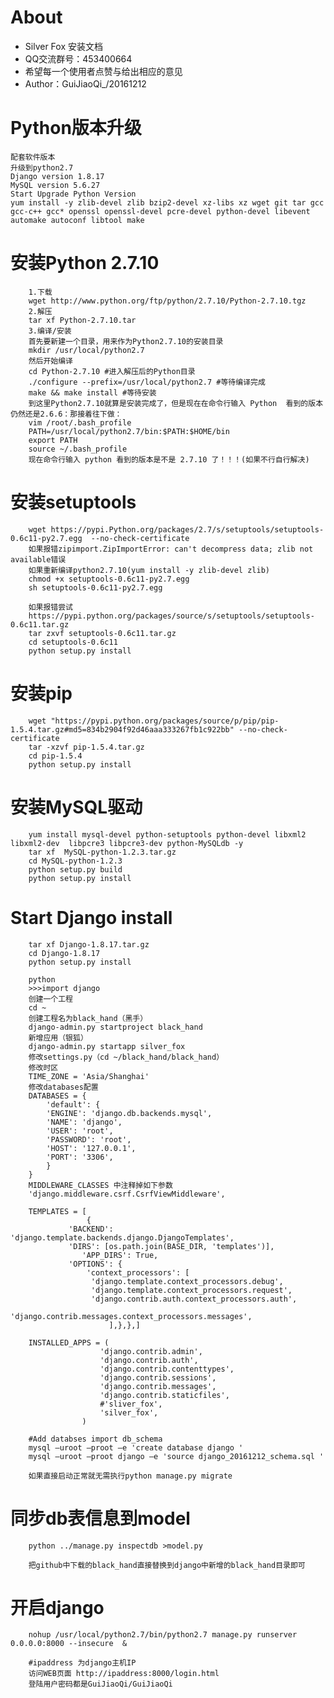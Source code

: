About
=====
* Silver Fox 安装文档	
* QQ交流群号：453400664
* 希望每一个使用者点赞与给出相应的意见
* Author：GuiJiaoQi_/20161212     

Python版本升级
=====
	配套软件版本
	升级到python2.7
	Django version 1.8.17
	MySQL version 5.6.27
	Start Upgrade Python Version
	yum install -y zlib-devel zlib bzip2-devel xz-libs xz wget git tar gcc gcc-c++ gcc* openssl openssl-devel pcre-devel python-devel libevent automake autoconf libtool make

安装Python 2.7.10
=====
		1.下载
		wget http://www.python.org/ftp/python/2.7.10/Python-2.7.10.tgz
		2.解压
		tar xf Python-2.7.10.tar
		3.编译/安装
		首先要新建一个目录，用来作为Python2.7.10的安装目录
		mkdir /usr/local/python2.7
		然后开始编译
		cd Python-2.7.10 #进入解压后的Python目录
		./configure --prefix=/usr/local/python2.7 #等待编译完成
		make && make install #等待安装
		到这里Python2.7.10就算是安装完成了，但是现在在命令行输入 Python  看到的版本仍然还是2.6.6：那接着往下做：
		vim /root/.bash_profile
		PATH=/usr/local/python2.7/bin:$PATH:$HOME/bin
		export PATH
		source ~/.bash_profile
		现在命令行输入 python 看到的版本是不是 2.7.10 了！！！(如果不行自行解决)

安装setuptools
=====
		wget https://pypi.Python.org/packages/2.7/s/setuptools/setuptools-0.6c11-py2.7.egg  --no-check-certificate 
		如果报错zipimport.ZipImportError: can't decompress data; zlib not available错误
		如果重新编译python2.7.10(yum install -y zlib-devel zlib)
		chmod +x setuptools-0.6c11-py2.7.egg
		sh setuptools-0.6c11-py2.7.egg
				
		如果报错尝试    
		https://pypi.python.org/packages/source/s/setuptools/setuptools-0.6c11.tar.gz
		tar zxvf setuptools-0.6c11.tar.gz
		cd setuptools-0.6c11
		python setup.py install

安装pip
=====
		wget "https://pypi.python.org/packages/source/p/pip/pip-1.5.4.tar.gz#md5=834b2904f92d46aaa333267fb1c922bb" --no-check-certificate
		tar -xzvf pip-1.5.4.tar.gz
		cd pip-1.5.4 
		python setup.py install
		
安装MySQL驱动
=====
		yum install mysql-devel python-setuptools python-devel libxml2 libxml2-dev  libpcre3 libpcre3-dev python-MySQLdb -y
		tar xf  MySQL-python-1.2.3.tar.gz
		cd MySQL-python-1.2.3
		python setup.py build
		python setup.py install

Start Django install
=====
		tar xf Django-1.8.17.tar.gz
		cd Django-1.8.17
		python setup.py install

		python
		>>>import django
		创建一个工程
		cd ~
		创建工程名为black_hand（黑手）
		django-admin.py startproject black_hand
		新增应用（银狐）
		django-admin.py startapp silver_fox	
		修改settings.py（cd ~/black_hand/black_hand）
		修改时区
		TIME_ZONE = 'Asia/Shanghai'
		修改databases配置
		DATABASES = {
		    'default': {
			'ENGINE': 'django.db.backends.mysql',
			'NAME': 'django',
			'USER': 'root',
			'PASSWORD': 'root',
			'HOST': '127.0.0.1',
			'PORT': '3306',
		    }
		}
		MIDDLEWARE_CLASSES 中注释掉如下参数
		'django.middleware.csrf.CsrfViewMiddleware',

		TEMPLATES = [
					 {
				 'BACKEND': 'django.template.backends.django.DjangoTemplates',
				 'DIRS': [os.path.join(BASE_DIR, 'templates')],
					'APP_DIRS': True,
				 'OPTIONS': {
					 'context_processors': [
					  'django.template.context_processors.debug',
					  'django.template.context_processors.request',
					  'django.contrib.auth.context_processors.auth',
					   'django.contrib.messages.context_processors.messages',
						  ],},},]
		
		INSTALLED_APPS = (
					    'django.contrib.admin',
					    'django.contrib.auth',
					    'django.contrib.contenttypes',
					    'django.contrib.sessions',
					    'django.contrib.messages',
					    'django.contrib.staticfiles',
					    #'sliver_fox',
					    'silver_fox',
					)

		#Add databses import db_schema
		mysql –uroot –proot –e 'create database django '
		mysql –uroot –proot django –e 'source django_20161212_schema.sql '

		如果直接启动正常就无需执行python manage.py migrate

同步db表信息到model
=====
		python ../manage.py inspectdb >model.py

		把github中下载的black_hand直接替换到django中新增的black_hand目录即可

开启django
=====
		nohup /usr/local/python2.7/bin/python2.7 manage.py runserver 0.0.0.0:8000 --insecure  & 
		
		#ipaddress 为django主机IP		
		访问WEB页面 http://ipaddress:8000/login.html
		登陆用户密码都是GuiJiaoQi/GuiJiaoQi
